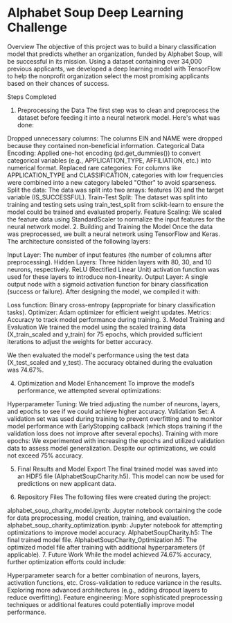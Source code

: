 # Alphabet Soup Deep Learning Challenge
Overview
The objective of this project was to build a binary classification model that predicts whether an organization, funded by Alphabet Soup, will be successful in its mission. Using a dataset containing over 34,000 previous applicants, we developed a deep learning model with TensorFlow to help the nonprofit organization select the most promising applicants based on their chances of success.

Steps Completed
1. Preprocessing the Data
The first step was to clean and preprocess the dataset before feeding it into a neural network model. Here's what was done:

Dropped unnecessary columns: The columns EIN and NAME were dropped because they contained non-beneficial information.
Categorical Data Encoding: Applied one-hot encoding (pd.get_dummies()) to convert categorical variables (e.g., APPLICATION_TYPE, AFFILIATION, etc.) into numerical format.
Replaced rare categories: For columns like APPLICATION_TYPE and CLASSIFICATION, categories with low frequencies were combined into a new category labeled "Other" to avoid sparseness.
Split the data: The data was split into two arrays: features (X) and the target variable (IS_SUCCESSFUL).
Train-Test Split: The dataset was split into training and testing sets using train_test_split from scikit-learn to ensure the model could be trained and evaluated properly.
Feature Scaling: We scaled the feature data using StandardScaler to normalize the input features for the neural network model.
2. Building and Training the Model
Once the data was preprocessed, we built a neural network using TensorFlow and Keras. The architecture consisted of the following layers:

Input Layer: The number of input features (the number of columns after preprocessing).
Hidden Layers: Three hidden layers with 80, 30, and 10 neurons, respectively. ReLU (Rectified Linear Unit) activation function was used for these layers to introduce non-linearity.
Output Layer: A single output node with a sigmoid activation function for binary classification (success or failure).
After designing the model, we compiled it with:

Loss function: Binary cross-entropy (appropriate for binary classification tasks).
Optimizer: Adam optimizer for efficient weight updates.
Metrics: Accuracy to track model performance during training.
3. Model Training and Evaluation
We trained the model using the scaled training data (X_train_scaled and y_train) for 75 epochs, which provided sufficient iterations to adjust the weights for better accuracy.

We then evaluated the model's performance using the test data (X_test_scaled and y_test). The accuracy obtained during the evaluation was 74.67%.

4. Optimization and Model Enhancement
To improve the model’s performance, we attempted several optimizations:

Hyperparameter Tuning: We tried adjusting the number of neurons, layers, and epochs to see if we could achieve higher accuracy.
Validation Set: A validation set was used during training to prevent overfitting and to monitor model performance with EarlyStopping callback (which stops training if the validation loss does not improve after several epochs).
Training with more epochs: We experimented with increasing the epochs and utilized validation data to assess model generalization.
Despite our optimizations, we could not exceed 75% accuracy.

5. Final Results and Model Export
The final trained model was saved into an HDF5 file (AlphabetSoupCharity.h5). This model can now be used for predictions on new applicant data.

6. Repository Files
The following files were created during the project:

alphabet_soup_charity_model.ipynb: Jupyter notebook containing the code for data preprocessing, model creation, training, and evaluation.
alphabet_soup_charity_optimization.ipynb: Jupyter notebook for attempting optimizations to improve model accuracy.
AlphabetSoupCharity.h5: The final trained model file.
AlphabetSoupCharity_Optimization.h5: The optimized model file after training with additional hyperparameters (if applicable).
7. Future Work
While the model achieved 74.67% accuracy, further optimization efforts could include:

Hyperparameter search for a better combination of neurons, layers, activation functions, etc.
Cross-validation to reduce variance in the results.
Exploring more advanced architectures (e.g., adding dropout layers to reduce overfitting).
Feature engineering: More sophisticated preprocessing techniques or additional features could potentially improve model performance.
